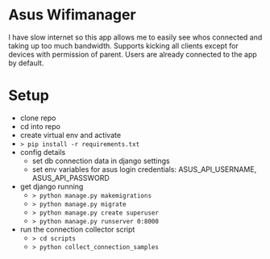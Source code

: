 # Asus Wifimanager
I have slow internet so this app allows me to easily see whos connected and taking up too much bandwidth.
Supports kicking all clients except for devices with permission of parent.
Users are already connected to the app by default.

# Setup
- clone repo
- cd into repo
- create virtual env and activate
- <code>> pip install -r requirements.txt</code>
- config details
    - set db connection data in django settings
    - set env variables for asus login credentials: ASUS_API_USERNAME, ASUS_API_PASSWORD
- get django running
    - <code>> python manage.py makemigrations</code>
    - <code>> python manage.py migrate</code>
    - <code>> python manage.py create superuser</code>
    - <code>> python manage.py runserver 0:8000</code>
- run the connection collector script
    - <code>> cd scripts</code>
    - <code>> python collect_connection_samples</code>

